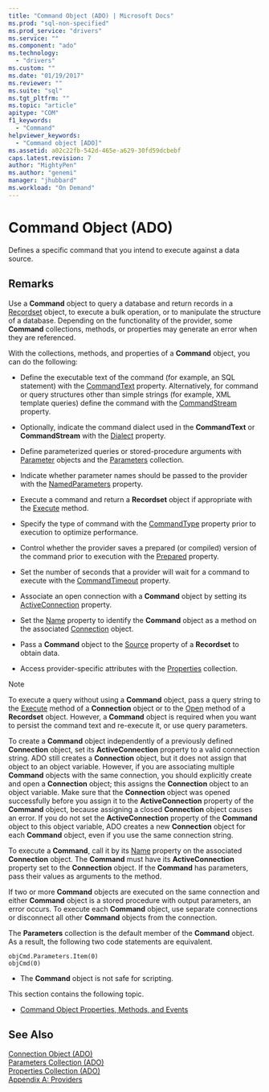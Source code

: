 ```yaml
---
title: "Command Object (ADO) | Microsoft Docs"
ms.prod: "sql-non-specified"
ms.prod_service: "drivers"
ms.service: ""
ms.component: "ado"
ms.technology:
  - "drivers"
ms.custom: ""
ms.date: "01/19/2017"
ms.reviewer: ""
ms.suite: "sql"
ms.tgt_pltfrm: ""
ms.topic: "article"
apitype: "COM"
f1_keywords: 
  - "Command"
helpviewer_keywords: 
  - "Command object [ADO]"
ms.assetid: a02c22fb-542d-465e-a629-30fd59dcbebf
caps.latest.revision: 7
author: "MightyPen"
ms.author: "genemi"
manager: "jhubbard"
ms.workload: "On Demand"
---
```

# Command Object (ADO)
Defines a specific command that you intend to execute against a data source.  
  
## Remarks  
 Use a **Command** object to query a database and return records in a [Recordset](../../../ado/reference/ado-api/recordset-object-ado.md) object, to execute a bulk operation, or to manipulate the structure of a database. Depending on the functionality of the provider, some **Command** collections, methods, or properties may generate an error when they are referenced.  
  
 With the collections, methods, and properties of a **Command** object, you can do the following:  
  
-   Define the executable text of the command (for example, an SQL statement) with the [CommandText](../../../ado/reference/ado-api/commandtext-property-ado.md) property. Alternatively, for command or query structures other than simple strings (for example, XML template queries) define the command with the [CommandStream](../../../ado/reference/ado-api/commandstream-property-ado.md) property.  
  
-   Optionally, indicate the command dialect used in the **CommandText** or **CommandStream** with the [Dialect](../../../ado/reference/ado-api/dialect-property.md) property.  
  
-   Define parameterized queries or stored-procedure arguments with [Parameter](../../../ado/reference/ado-api/parameter-object.md) objects and the [Parameters](../../../ado/reference/ado-api/parameters-collection-ado.md) collection.  
  
-   Indicate whether parameter names should be passed to the provider with the [NamedParameters](../../../ado/reference/ado-api/namedparameters-property-ado.md) property.  
  
-   Execute a command and return a **Recordset** object if appropriate with the [Execute](../../../ado/reference/ado-api/execute-method-ado-command.md) method.  
  
-   Specify the type of command with the [CommandType](../../../ado/reference/ado-api/commandtype-property-ado.md) property prior to execution to optimize performance.  
  
-   Control whether the provider saves a prepared (or compiled) version of the command prior to execution with the [Prepared](../../../ado/reference/ado-api/prepared-property-ado.md) property.  
  
-   Set the number of seconds that a provider will wait for a command to execute with the [CommandTimeout](../../../ado/reference/ado-api/commandtimeout-property-ado.md) property.  
  
-   Associate an open connection with a **Command** object by setting its [ActiveConnection](../../../ado/reference/ado-api/activeconnection-property-ado.md) property.  
  
-   Set the [Name](../../../ado/reference/ado-api/name-property-ado.md) property to identify the **Command** object as a method on the associated [Connection](../../../ado/reference/ado-api/connection-object-ado.md) object.  
  
-   Pass a **Command** object to the [Source](../../../ado/reference/ado-api/source-property-ado-recordset.md) property of a **Recordset** to obtain data.  
  
-   Access provider-specific attributes with the [Properties](../../../ado/reference/ado-api/properties-collection-ado.md) collection.  
  
> [!NOTE]
>  To execute a query without using a **Command** object, pass a query string to the [Execute](../../../ado/reference/ado-api/execute-method-ado-connection.md) method of a **Connection** object or to the [Open](../../../ado/reference/ado-api/open-method-ado-recordset.md) method of a **Recordset** object. However, a **Command** object is required when you want to persist the command text and re-execute it, or use query parameters.  
  
 To create a **Command** object independently of a previously defined **Connection** object, set its **ActiveConnection** property to a valid connection string. ADO still creates a **Connection** object, but it does not assign that object to an object variable. However, if you are associating multiple **Command** objects with the same connection, you should explicitly create and open a **Connection** object; this assigns the **Connection** object to an object variable. Make sure that the **Connection** object was opened successfully before you assign it to the **ActiveConnection** property of the **Command** object, because assigning a closed **Connection** object causes an error. If you do not set the **ActiveConnection** property of the **Command** object to this object variable, ADO creates a new **Connection** object for each **Command** object, even if you use the same connection string.  
  
 To execute a **Command**, call it by its [Name](../../../ado/reference/ado-api/name-property-ado.md) property on the associated **Connection** object. The **Command** must have its **ActiveConnection** property set to the **Connection** object. If the **Command** has parameters, pass their values as arguments to the method.  
  
 If two or more **Command** objects are executed on the same connection and either **Command** object is a stored procedure with output parameters, an error occurs. To execute each **Command** object, use separate connections or disconnect all other **Command** objects from the connection.  
  
 The **Parameters** collection is the default member of the **Command** object. As a result, the following two code statements are equivalent.  
  
```  
objCmd.Parameters.Item(0)  
objCmd(0)  
```  
  
-   The **Command** object is not safe for scripting.  
  
 This section contains the following topic.  
  
-   [Command Object Properties, Methods, and Events](../../../ado/reference/ado-api/command-object-properties-methods-and-events.md)  
  
## See Also  
 [Connection Object (ADO)](../../../ado/reference/ado-api/connection-object-ado.md)   
 [Parameters Collection (ADO)](../../../ado/reference/ado-api/parameters-collection-ado.md)   
 [Properties Collection (ADO)](../../../ado/reference/ado-api/properties-collection-ado.md)   
 [Appendix A: Providers](../../../ado/guide/appendixes/appendix-a-providers.md)

